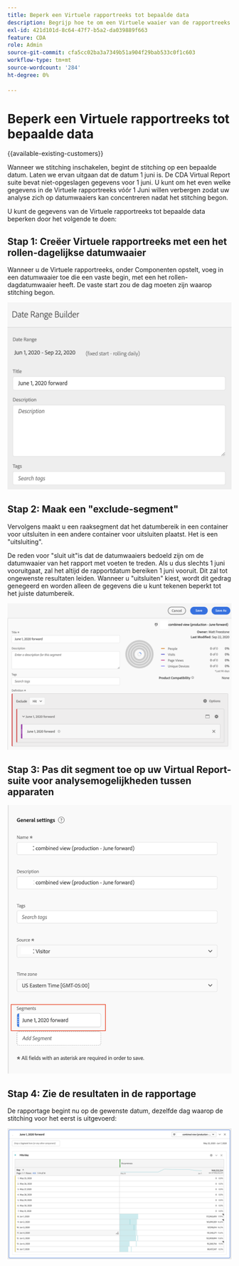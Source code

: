```yaml
---
title: Beperk een Virtuele rapportreeks tot bepaalde data
description: Begrijp hoe te om een Virtuele waaier van de rapportreeks te beperken om zich op stitched slechts gegevens te concentreren.
exl-id: 421d101d-8c64-47f7-b5a2-da039889f663
feature: CDA
role: Admin
source-git-commit: cfa5cc02ba3a7349b51a904f29bab533c0f1c603
workflow-type: tm+mt
source-wordcount: '284'
ht-degree: 0%

---
```


# Beperk een Virtuele rapportreeks tot bepaalde data

{{available-existing-customers}}

Wanneer we stitching inschakelen, begint de stitching op een bepaalde datum. Laten we ervan uitgaan dat de datum 1 juni is. De CDA Virtual Report suite bevat niet-opgeslagen gegevens voor 1 juni. U kunt om het even welke gegevens in de Virtuele rapportreeks vóór 1 Juni willen verbergen zodat uw analyse zich op datumwaaiers kan concentreren nadat het stitching begon.

U kunt de gegevens van de Virtuele rapportreeks tot bepaalde data beperken door het volgende te doen:

## Stap 1: Creëer Virtuele rapportreeks met een het rollen-dagelijkse datumwaaier

Wanneer u de Virtuele rapportreeks, onder Componenten opstelt, voeg in een datumwaaier toe die een vaste begin, met een het rollen-dagdatumwaaier heeft. De vaste start zou de dag moeten zijn waarop stitching begon.

![](assets/rolling-daily.png)

## Stap 2: Maak een &quot;exclude-segment&quot;

Vervolgens maakt u een raaksegment dat het datumbereik in een container voor uitsluiten in een andere container voor uitsluiten plaatst. Het is een &quot;uitsluiting&quot;.

De reden voor &quot;sluit uit&quot;is dat de datumwaaiers bedoeld zijn om de datumwaaier van het rapport met voeten te treden. Als u dus slechts 1 juni vooruitgaat, zal het altijd de rapportdatum bereiken 1 juni vooruit. Dit zal tot ongewenste resultaten leiden. Wanneer u &quot;uitsluiten&quot; kiest, wordt dit gedrag genegeerd en worden alleen de gegevens die u kunt tekenen beperkt tot het juiste datumbereik.

![](assets/exclude-exclude.png)

## Stap 3: Pas dit segment toe op uw Virtual Report-suite voor analysemogelijkheden tussen apparaten

![](assets/apply-segment.png)

## Stap 4: Zie de resultaten in de rapportage

De rapportage begint nu op de gewenste datum, dezelfde dag waarop de stitching voor het eerst is uitgevoerd:

![](assets/report-limited-dates.png)
